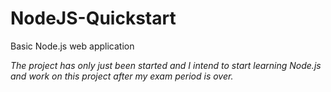 # NodeJS-Quickstart
Basic Node.js web application

*The project has only just been started and I intend to start learning Node.js and work on this project after my exam period is over.*